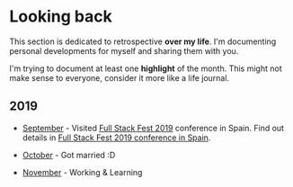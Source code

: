 # Looking back

This section is dedicated to retrospective **over my life**. I'm documenting personal developments for myself and sharing them with you.

I'm trying to document at least one **highlight** of the month. This might not make sense to everyone, consider it more like a life journal.

## 2019

- [September](2019/2019-september.md) - Visited [Full Stack Fest 2019](https://2019.fullstackfest.com/) conference in Spain. Find out details in [Full Stack Fest 2019 conference in Spain](https://grischuk.de/full-stack-fest-2019-conference-in-spain).

- [October](2019/2019-october.md) - Got married :D
- [November](2019/2019-november.md) - Working & Learning
